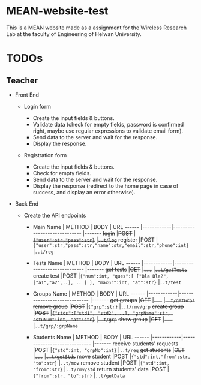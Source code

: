 # MEAN-website-test
This is a MEAN website made as a assignment for the Wireless Research Lab at the faculty of Engineering of Helwan University.

# TODOs
## Teacher
- Front End
  - Login form
    - Create the input fields & buttons.
    - Validate data (check for empty fields, password is confirmed right, maybe use regular expressions to validate email form).
    - Send data to the server and wait for the response.
    - Display the response.

  - Registration form
    - Create the input fields & buttons.
    - Check for empty fields.
    - Send data to the server and wait for the response.
    - Display the response (redirect to the home page in case of success, and display an error otherwise).
  
- Back End
  - Create the API endpoints
    - Main
      Name                       |  METHOD    |  BODY                                                                   |  URL
      ------                     |------------|-----------------------------                                            |-------
      ~~login~~                  |~~POST~~    |~~`{"user":str,"pass":str}`~~                                            |~~`..t/log`~~
      register                   |POST        |`{"user":str,"pass":str,"name":str,"email":str,"phone":int}`             |`..t/reg`
      
    - Tests
      Name                       |  METHOD    |  BODY                                                                   |  URL
      ------                     |------------|-----------------------------                                            |-------
      ~~get tests~~              |~~GET~~     |~~`...`~~                                                                |~~`..t/getTests`~~
      create test                |POST        |`{"num":int, "ques":[ ["Bla Bla?", ["a1","a2",..], .. ] ], "maxGr":int, "at":str}`              |`..t/test`
      
    - Groups
      Name                       |  METHOD    |  BODY                                                                       |  URL
      ------                     |------------|-----------------------------                                                |-------
      ~~get groups~~             |~~GET~~     |~~`...`~~                                                                    |~~`..t/getGrps`~~
      ~~remove group~~           |~~POST~~    |~~`{"grp":str}`~~                                                            |~~`..t/rmv/grp`~~
      ~~create group~~           |~~POST~~    |~~`{"stds":["std1", "std2", ..], "grpName":str, "stuNum":int, "at":str}`~~   |~~`..t/grp`~~
      ~~show group~~             |~~GET~~     |~~`...`~~                                                                    |~~`..t/grp/:grpName`~~
      
    - Students
      Name                       |  METHOD    |  BODY                                                                   |  URL
      ------                     |------------|-----------------------------                                            |-------
      receive students' requests |POST        |`{"std":int, "grpNo":int}`                                               |`..t/req`
      ~~get students~~           |~~GET~~     |~~`...`~~                                                                |~~`..t/getStds`~~
      move student               |POST        |`{"std":int,"from":str, "to":str}`                                       |`..t/mov`
      remove student             |POST        |`{"std":int, "from":str}`                                                |`..t/rmv/std`
      return students' data      |POST        |`{"from":str, "to":str}`                                                 |`..t/getData`



